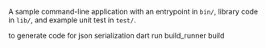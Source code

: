 A sample command-line application with an entrypoint in `bin/`, library code
in `lib/`, and example unit test in `test/`.






to generate code for json serialization
dart run build_runner build
